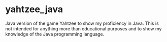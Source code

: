 # yahtzee_java
Java version of the game Yahtzee to show my proficiency in Java.    This is not intended for anything more than educational purposes and to show my knowledge of the Java programming language.

